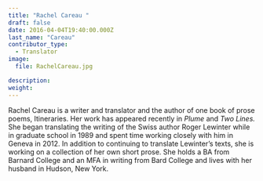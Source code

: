 ```yaml
---
title: "Rachel Careau "
draft: false
date: 2016-04-04T19:40:00.000Z
last_name: "Careau"
contributor_type:
  - Translator
image:
  file: RachelCareau.jpg

description:
weight:
---
```


Rachel Careau is a writer and translator and the author of one book of prose poems, Itineraries. Her work has appeared recently in _Plume_ and _Two Lines._ She began translating the writing of the Swiss author Roger Lewinter while in graduate school in 1989 and spent time working closely with him in Geneva in 2012. In addition to continuing to translate Lewinter’s texts, she is working on a collection of her own short prose. She holds a BA from Barnard College and an MFA in writing from Bard College and lives with her husband in Hudson, New York.

